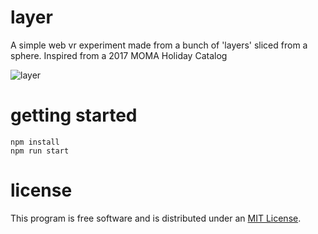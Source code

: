 # layer
A simple web vr experiment made from a bunch of 'layers' sliced from a sphere.
Inspired from a 2017 MOMA Holiday Catalog

![layer](http://layer.uncontrol.com/img/layer.png)

# getting started

    npm install
    npm run start

# license

This program is free software and is distributed under an [MIT License](LICENSE).

